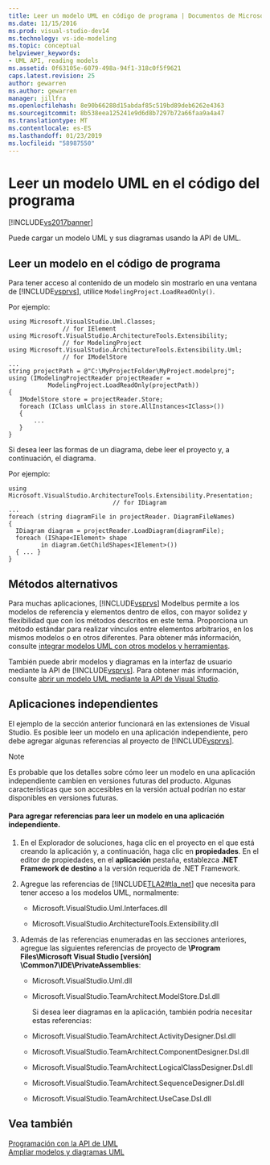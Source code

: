 ```yaml
---
title: Leer un modelo UML en código de programa | Documentos de Microsoft
ms.date: 11/15/2016
ms.prod: visual-studio-dev14
ms.technology: vs-ide-modeling
ms.topic: conceptual
helpviewer_keywords:
- UML API, reading models
ms.assetid: 0f63105e-6079-498a-94f1-318c0f5f9621
caps.latest.revision: 25
author: gewarren
ms.author: gewarren
manager: jillfra
ms.openlocfilehash: 8e90b66288d15abdaf85c519bd89deb6262e4363
ms.sourcegitcommit: 8b538eea125241e9d6d8b7297b72a66faa9a4a47
ms.translationtype: MT
ms.contentlocale: es-ES
ms.lasthandoff: 01/23/2019
ms.locfileid: "58987550"
---
```

# <a name="read-a-uml-model-in-program-code"></a>Leer un modelo UML en el código del programa
[!INCLUDE[vs2017banner](../includes/vs2017banner.md)]

Puede cargar un modelo UML y sus diagramas usando la API de UML.  
  
##  <a name="Reading"></a> Leer un modelo en el código de programa  
 Para tener acceso al contenido de un modelo sin mostrarlo en una ventana de [!INCLUDE[vsprvs](../includes/vsprvs-md.md)], utilice `ModelingProject.LoadReadOnly()`.  
  
 Por ejemplo:  
  
```  
using Microsoft.VisualStudio.Uml.Classes;   
               // for IElement  
using Microsoft.VisualStudio.ArchitectureTools.Extensibility;   
               // for ModelingProject  
using Microsoft.VisualStudio.ArchitectureTools.Extensibility.Uml;  
               // for IModelStore  
...   
string projectPath = @"C:\MyProjectFolder\MyProject.modelproj";  
using (IModelingProjectReader projectReader =  
           ModelingProject.LoadReadOnly(projectPath))  
{  
   IModelStore store = projectReader.Store;  
   foreach (IClass umlClass in store.AllInstances<IClass>())  
   {   
       ...  
   }  
}  
```  
  
 Si desea leer las formas de un diagrama, debe leer el proyecto y, a continuación, el diagrama.  
  
 Por ejemplo:  
  
```  
using Microsoft.VisualStudio.ArchitectureTools.Extensibility.Presentation;   
                             // for IDiagram  
...  
foreach (string diagramFile in projectReader. DiagramFileNames)  
{   
  IDiagram diagram = projectReader.LoadDiagram(diagramFile);  
  foreach (IShape<IElement> shape   
         in diagram.GetChildShapes<IElement>())  
  { ... }  
}  
```  
  
## <a name="alternative-methods"></a>Métodos alternativos  
 Para muchas aplicaciones, [!INCLUDE[vsprvs](../includes/vsprvs-md.md)] Modelbus permite a los modelos de referencia y elementos dentro de ellos, con mayor solidez y flexibilidad que con los métodos descritos en este tema. Proporciona un método estándar para realizar vínculos entre elementos arbitrarios, en los mismos modelos o en otros diferentes. Para obtener más información, consulte [integrar modelos UML con otros modelos y herramientas](../modeling/integrate-uml-models-with-other-models-and-tools.md).  
  
 También puede abrir modelos y diagramas en la interfaz de usuario mediante la API de [!INCLUDE[vsprvs](../includes/vsprvs-md.md)]. Para obtener más información, consulte [abrir un modelo UML mediante la API de Visual Studio](../modeling/open-a-uml-model-by-using-the-visual-studio-api.md).  
  
##  <a name="Standalone"></a> Aplicaciones independientes  
 El ejemplo de la sección anterior funcionará en las extensiones de Visual Studio. Es posible leer un modelo en una aplicación independiente, pero debe agregar algunas referencias al proyecto de [!INCLUDE[vsprvs](../includes/vsprvs-md.md)].  
  
> [!NOTE]
>  Es probable que los detalles sobre cómo leer un modelo en una aplicación independiente cambien en versiones futuras del producto. Algunas características que son accesibles en la versión actual podrían no estar disponibles en versiones futuras.  
  
#### <a name="to-add-references-to-read-a-model-in-a-stand-alone-application"></a>Para agregar referencias para leer un modelo en una aplicación independiente.  
  
1. En el Explorador de soluciones, haga clic en el proyecto en el que está creando la aplicación y, a continuación, haga clic en **propiedades**. En el editor de propiedades, en el **aplicación** pestaña, establezca **.NET Framework de destino** a la versión requerida de .NET Framework.  
  
2. Agregue las referencias de [!INCLUDE[TLA2#tla_net](../includes/tla2sharptla-net-md.md)] que necesita para tener acceso a los modelos UML, normalmente:  
  
   -   Microsoft.VisualStudio.Uml.Interfaces.dll  
  
   -   Microsoft.VisualStudio.ArchitectureTools.Extensibility.dll  
  
3. Además de las referencias enumeradas en las secciones anteriores, agregue las siguientes referencias de proyecto de **\Program Files\Microsoft Visual Studio [versión] \Common7\IDE\PrivateAssemblies**:  
  
   - Microsoft.VisualStudio.Uml.dll  
  
   - Microsoft.VisualStudio.TeamArchitect.ModelStore.Dsl.dll  
  
     Si desea leer diagramas en la aplicación, también podría necesitar estas referencias:  
  
   - Microsoft.VisualStudio.TeamArchitect.ActivityDesigner.Dsl.dll  
  
   - Microsoft.VisualStudio.TeamArchitect.ComponentDesigner.Dsl.dll  
  
   - Microsoft.VisualStudio.TeamArchitect.LogicalClassDesigner.Dsl.dll  
  
   - Microsoft.VisualStudio.TeamArchitect.SequenceDesigner.Dsl.dll  
  
   - Microsoft.VisualStudio.TeamArchitect.UseCase.Dsl.dll  
  
## <a name="see-also"></a>Vea también  
 [Programación con la API de UML](../modeling/programming-with-the-uml-api.md)   
 [Ampliar modelos y diagramas UML](../modeling/extend-uml-models-and-diagrams.md)

